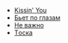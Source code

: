 * [Kissin' You](Kissin'%20You)
* [Бьeт пo глaзaм](Бьeт%20пo%20глaзaм)
* [Нe вaжнo](Нe%20вaжнo)
* [Тocкa](Тocкa)